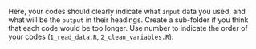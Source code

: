 Here, your codes should clearly indicate what `input` data you used, and what will be the `output` in their headings.  Create a sub-folder if you think that each code would be too longer. Use number to indicate the order of your codes (`1_read_data.R`, `2_clean_variables.R`). 
